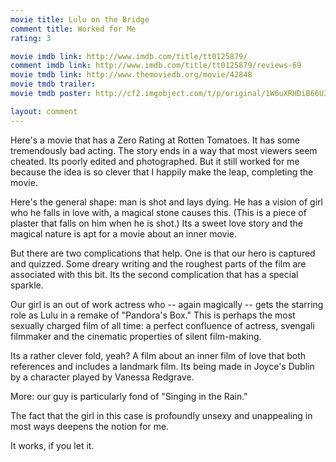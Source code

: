 ```yaml
---
movie title: Lulu on the Bridge
comment title: Worked for Me
rating: 3

movie imdb link: http://www.imdb.com/title/tt0125879/
comment imdb link: http://www.imdb.com/title/tt0125879/reviews-69
movie tmdb link: http://www.themoviedb.org/movie/42848
movie tmdb trailer: 
movie tmdb poster: http://cf2.imgobject.com/t/p/original/1W6uXRHDiB66U3RKzgYeKWdNpey.jpg

layout: comment
---
```


Here's a movie that has a Zero Rating at Rotten Tomatoes. It has some tremendously bad acting. The story ends in a way that most viewers seem cheated. Its poorly edited and photographed. But it still worked for me because the idea is so clever that I happily make the leap, completing the movie.

Here's the general shape: man is shot and lays dying. He has a vision of girl who he falls in love with, a magical stone causes this. (This is a piece of plaster that falls on him when he is shot.) Its a sweet love story and the magical nature is apt for a movie about an inner movie.

But there are two complications that help. One is that our hero is captured and quizzed. Some dreary writing and the roughest parts of the film are associated with this bit. Its the second complication that has a special sparkle. 

Our girl is an out of work actress who -- again magically -- gets the starring role as Lulu in a remake of "Pandora's Box." This is perhaps the most sexually charged film of all time: a perfect confluence of actress, svengali filmmaker and the cinematic properties of silent film-making. 

Its a rather clever fold, yeah? A film about an inner film of love that both references and includes a landmark film. Its being made in Joyce's Dublin by a character played by Vanessa Redgrave.

More: our guy is particularly fond of "Singing in the Rain."

The fact that the girl in this case is profoundly unsexy and unappealing in most ways deepens the notion for me.

It works, if you let it.